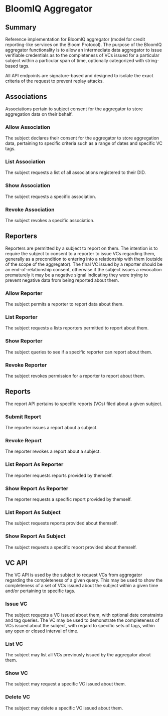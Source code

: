 # BloomIQ Aggregator

## Summary

Reference implementation for BloomIQ aggregator (model for credit reporting-like services on the Bloom Protocol).  The purpose of the BloomIQ aggregator functionality is to allow an intermediate data aggregator to issue verifiable credentials as to the completeness of VCs issued for a particular subject within a particular span of time, optionally categorized with string-based tags.

All API endpoints are signature-based and designed to isolate the exact criteria of the request to prevent replay attacks.

## Associations 

Associations pertain to subject consent for the aggregator to store aggregation data on their behalf.

### Allow Association

The subject declares their consent for the aggregator to store aggregation data, pertaining to specific criteria such as a range of dates and specific VC tags.

### List Association

The subject requests a list of all associations registered to their DID.

### Show Association

The subject requests a specific association.

### Revoke Association

The subject revokes a specific association.

## Reporters

Reporters are permitted by a subject to report on them.  The intention is to require the subject to consent to a reporter to issue VCs regarding them, generally as a precondition to entering into a relationship with them (outside of the scope of the aggregator).  The final VC issued by a reporter should be an end-of-relationship consent, otherwise if the subject issues a revocation prematurely it may be a negative signal indicating they were trying to prevent negative data from being reported about them.

### Allow Reporter

The subject permits a reporter to report data about them.

### List Reporter

The subject requests a lists reporters permitted to report about them.

### Show Reporter

The subject queries to see if a specific reporter can report about them.

### Revoke Reporter

The subject revokes permission for a reporter to report about them.

## Reports

The report API pertains to specific reports (VCs) filed about a given subject.

### Submit Report

The reporter issues a report about a subject.

### Revoke Report

The reporter revokes a report about a subject.

### List Report As Reporter

The reporter requests reports provided by themself.

### Show Report As Reporter

The reporter requests a specific report provided by themself.

### List Report As Subject

The subject requests reports provided about themself.

### Show Report As Subject

The subject requests a specific report provided about themself.


## VC API

The VC API is used by the subject to request VCs from aggregator regarding the completeness of a given query.  This may be used to show the completeness of a set of VCs issued about the subject within a given time and/or pertaining to specific tags.

### Issue VC

The subject requests a VC issued about them, with optional date constraints and tag queries.  The VC may be used to demonstrate the completeness of VCs issued about the subject, with regard to specific sets of tags, within any open or closed interval of time.

### List VC

The subject may list all VCs previously issued by the aggregator about them.

### Show VC

The subject may request a specific VC issued about them.

### Delete VC

The subject may delete a specific VC issued about them.
